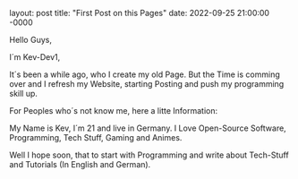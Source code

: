 layout: post
title: "First Post on this Pages"
date: 2022-09-25 21:00:00 -0000

Hello Guys,

I´m Kev-Dev1,

It´s been a while ago, who I create my old Page. But the Time is comming over and I refresh my Website, starting Posting and push my programming skill up.

For Peoples who´s not know me, here a litte Information:

My Name is Kev, I´m 21 and live in Germany. 
I Love Open-Source Software, Programming, Tech Stuff, Gaming and Animes.

Well I hope soon, that to start with Programming and write about Tech-Stuff and Tutorials (In English and German).

